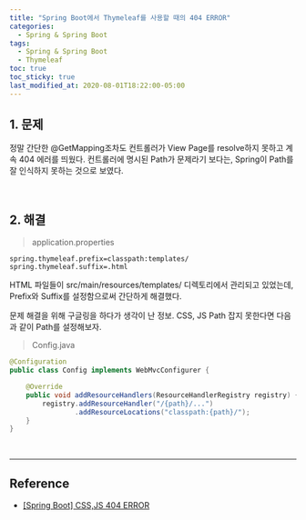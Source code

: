 ```yaml
---
title: "Spring Boot에서 Thymeleaf를 사용할 때의 404 ERROR"
categories:
  - Spring & Spring Boot
tags:
  - Spring & Spring Boot
  - Thymeleaf
toc: true
toc_sticky: true
last_modified_at: 2020-08-01T18:22:00-05:00
---
```


## 1. 문제

정말 간단한 @GetMapping조차도 컨트롤러가 View Page를 resolve하지 못하고 계속 404 에러를 띄웠다. 컨트롤러에 명시된 Path가 문제라기 보다는, Spring이 Path를 잘 인식하지 못하는 것으로 보였다.

<br>

## 2. 해결

> application.properties

```properties
spring.thymeleaf.prefix=classpath:templates/
spring.thymeleaf.suffix=.html
```

HTML 파일들이 src/main/resources/templates/ 디렉토리에서 관리되고 있었는데, Prefix와 Suffix를 설정함으로써 간단하게 해결했다.

문제 해결을 위해 구글링을 하다가 생각이 난 정보. CSS, JS Path 잡지 못한다면 다음과 같이 Path를 설정해보자.

> Config.java

```java
@Configuration
public class Config implements WebMvcConfigurer {

    @Override
    public void addResourceHandlers(ResourceHandlerRegistry registry) {
        registry.addResourceHandler("/{path}/...")
                .addResourceLocations("classpath:{path}/");
    }
}
```

<br>

---

## Reference

* [[Spring Boot] CSS,JS 404 ERROR](https://universecoding.tistory.com/80)
